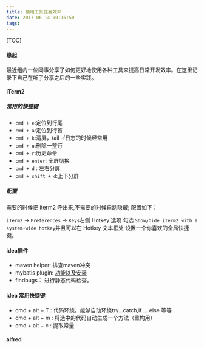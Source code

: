 ```yaml
---
title: 使用工具提高效率
date: 2017-06-14 00:16:50
tags:
---
```

[TOC]

#### 缘起

最近组内一位同事分享了如何更好地使用各种工具来提高日常开发效率。在这里记录下自己在听了分享之后的一些实践。

#### iTerm2

##### 常用的快捷键 

* `cmd + e`:定位到行尾  
* `cmd + a`:定位到行首  
* `cmd + k`:清屏，tail -f日志的时候经常用  
* `cmd + u`:删除一整行  
* `cmd + r`:历史命令  
* `cmd + enter`: 全屏切换  
* `cmd + d` : 左右分屏  
* `cmd + shift + d`:上下分屏

##### 配置

需要的时候把 iterm2 呼出来,不需要的时候自动隐藏; 
配置如下：
  
`iTerm2` -> `Preferences` -> `Keys`左侧 Hotkey 选项 勾选 `Show/hide iTerm2 with a system-wide hotkey`并且可以在 Hotkey 文本框处 设置一个你喜欢的全局快捷键。

#### idea插件
* maven helper: 排查maven冲突  
* mybatis plugin:  [功能以及安装](http://blog.csdn.net/u011410529/article/details/54098067)
* findbugs： 进行静态代码检查。

#### idea 常用快捷键
* cmd + alt + T : 代码环绕。能够自动环绕try...catch,if ... else 等等  
* cmd + alt + m : 将选中的代码自动生成一个方法（重构用）  
* cmd + alt + c : 提取常量  


#### alfred


